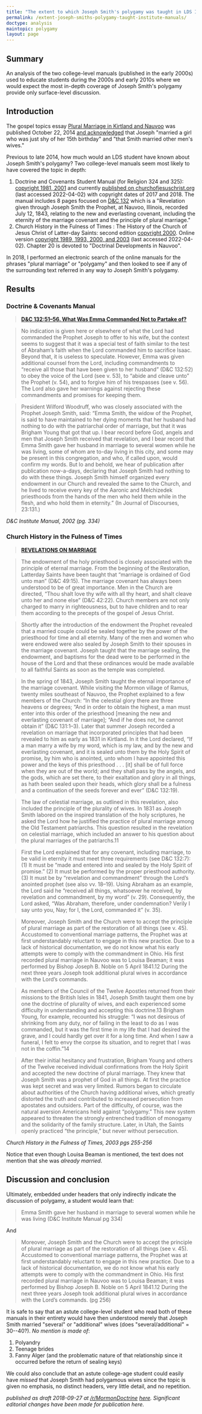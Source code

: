 ```yaml
---
title: "The extent to which Joseph Smith's polygamy was taught in LDS Institute Manuals"
permalink: /extent-joseph-smiths-polygamy-taught-institute-manuals/
doctype: analysis
maintopic: polygamy
layout: page
---
```


## Summary

An analysis of the two college-level manuals (published in the early 2000s) used
to educate students during the 2000s and early 2010s where we would expect the
most in-depth coverage of Joseph Smith's polygamy provide only surface-level
discussion.

## Introduction

The gospel topics essay [Plural Marriage in Kirtland and Nauvoo](https://www.churchofjesuschrist.org/study/manual/gospel-topics-essays/plural-marriage-in-kirtland-and-nauvoo?lang=eng) was published October 22, 2014 [and acknowledged](https://www.fox13now.com/2014/10/22/lds-church-issues-new-essays-on-polygamy-acknowledges-joseph-smith-married-teen-girl/) that Joseph "married a girl who was just shy of her 15th birthday" and "that Smith married other men's wives."

Previous to late 2014, how much would an LDS student have known about Joseph
Smith's polygamy? Two college-level manuals seem most likely to have covered
the topic in depth:

1. Doctrine and Covenants Student Manual (for Religion 324 and 325): [copyright 1981, 2001](https://www.churchofjesuschrist.org/bc/content/shared/content/english/pdf/language-materials/32493_eng.pdf?lang=eng) and currently [published on churchofjesuschrist.org](https://www.churchofjesuschrist.org/study/manual/doctrine-and-covenants-student-manual-2017/title-page?lang=eng) (last accessed 2022-04-02) with copyright dates of 2017 and 2018. The manual includes 8 pages focused on [D&C 132](https://www.churchofjesuschrist.org/study/scriptures/dc-testament/dc/132?lang=eng) which is a "Revelation given through Joseph Smith the Prophet, at Nauvoo, Illinois, recorded July 12, 1843, relating to the new and everlasting covenant, including the eternity of the marriage covenant and the principle of plural marriage."
2. Church History in the Fulness of Times : The History of the Church of Jesus Christ of Latter-day Saints: second edition [copyright 2000](https://archive.org/details/churchhistoryinf00chur/page/n3/mode/2up). Online version [copyright 1989, 1993, 2000, and 2003](https://www.churchofjesuschrist.org/manual/church-history-in-the-fulness-of-times/title-page?lang=eng) (last accessed 2022-04-02). Chapter 20 is devoted to "Doctrinal Developments in Nauvoo".

In 2018, I performed an electronic search of the online manuals for the
phrases "plural marriage" or "polygamy" and then looked to see if any of the
surrounding text referred in any way to Joseph Smith's polygamy.

## Results

### Doctrine & Covenants Manual

> **[D&C 132:51–56. What Was Emma Commanded Not to Partake of?](https://www.churchofjesuschrist.org/manual/doctrine-and-covenants-student-manual/section-132-marriage-an-eternal-covenant?lang=eng)**

> No indication is given here or elsewhere of what the Lord had commanded the
> Prophet Joseph to offer to his wife, but the context seems to suggest that
> it was a special test of faith similar to the test of Abraham’s faith when
> the Lord commanded him to sacrifice Isaac. Beyond that, it is useless to
> speculate. However, Emma was given additional counsel from the Lord,
> including commandments to “receive all those that have been given to her
> husband” (D&C 132:52) to obey the voice of the Lord (see v. 53), to “abide
> and cleave unto” the Prophet (v. 54), and to forgive him of his trespasses
> (see v. 56). The Lord also gave her warnings against rejecting these
> commandments and promises for keeping them.

> President Wilford Woodruff, who was closely associated with the Prophet
> Joseph Smith, said: “Emma Smith, the widow of the Prophet, is said to have
> maintained to her dying moments that her husband had nothing to do with the
> patriarchal order of marriage, but that it was Brigham Young that got that
> up. I bear record before God, angels and men that Joseph Smith received that
> revelation, and I bear record that Emma Smith gave her husband in marriage
> to several women while he was living, some of whom are to-day living in this
> city, and some may be present in this congregation, and who, if called upon,
> would confirm my words. But lo and behold, we hear of publication after
> publication now-a-days, declaring that Joseph Smith had nothing to do with
> these things. Joseph Smith himself organized every endowment in our Church
> and revealed the same to the Church, and he lived to receive every key of
> the Aaronic and Melchizedek priesthoods from the hands of the men who held
> them while in the flesh, and who hold them in eternity.” (In Journal of
> Discourses, 23:131.)

_D&C Institute Manual, 2002 (pg. 334)_ 

### Church History in the Fulness of Times

> **[REVELATIONS ON MARRIAGE](https://www.churchofjesuschrist.org/manual/church-history-in-the-fulness-of-times-student-manual/chapter-twenty?lang=eng)**

> The endowment of the holy priesthood is closely associated with the
> principle of eternal marriage. From the beginning of the Restoration,
> Latterday Saints have been taught that “marriage is ordained of God unto
> man” (D&C 49:15). The marriage covenant has always been understood to be of
> great importance. Men in the Church are directed, “Thou shalt love thy wife
> with all thy heart, and shalt cleave unto her and none else” (D&C 42:22).
> Church members are not only charged to marry in righteousness, but to have
> children and to rear them according to the precepts of the gospel of Jesus
> Christ.

> Shortly after the introduction of the endowment the Prophet revealed that a
> married couple could be sealed together by the power of the priesthood for
> time and all eternity. Many of the men and women who were endowed were also
> sealed by Joseph Smith to their spouses in the marriage covenant. Joseph
> taught that the marriage sealing, the endowment, and baptisms for the dead
> were to be performed in the house of the Lord and that these ordinances
> would be made available to all faithful Saints as soon as the temple was
> completed.

> In the spring of 1843, Joseph Smith taught the eternal importance of the
> marriage covenant. While visiting the Mormon village of Ramus, twenty miles
> southeast of Nauvoo, the Prophet explained to a few members of the Church:
> “In the celestial glory there are three heavens or degrees; “And in order to
> obtain the highest, a man must enter into this order of the priesthood
> [meaning the new and everlasting covenant of marriage]; “And if he does not,
> he cannot obtain it” (D&C 131:1–3). Later that summer Joseph recorded a
> revelation on marriage that incorporated principles that had been revealed
> to him as early as 1831 in Kirtland. In it the Lord declared, “If a man
> marry a wife by my word, which is my law, and by the new and everlasting
> covenant, and it is sealed unto them by the Holy Spirit of promise, by him
> who is anointed, unto whom I have appointed this power and the keys of this
> priesthood . . . [it] shall be of full force when they are out of the world;
> and they shall pass by the angels, and the gods, which are set there, to
> their exaltation and glory in all things, as hath been sealed upon their
> heads, which glory shall be a fulness and a continuation of the seeds
> forever and ever” (D&C 132:19).

> The law of celestial marriage, as outlined in this revelation, also included
> the principle of the plurality of wives. In 1831 as Joseph Smith labored on
> the inspired translation of the holy scriptures, he asked the Lord how he
> justified the practice of plural marriage among the Old Testament
> patriarchs. This question resulted in the revelation on celestial marriage,
> which included an answer to his question about the plural marriages of the
> patriarchs.11

> First the Lord explained that for any covenant, including marriage, to be
> valid in eternity it must meet three requirements (see D&C 132:7): (1) It
> must be “made and entered into and sealed by the Holy Spirit of promise.”
> (2) It must be performed by the proper priesthood authority. (3) It must be
> by “revelation and commandment” through the Lord’s anointed prophet (see
> also vv. 18–19). Using Abraham as an example, the Lord said he “received all
> things, whatsoever he received, by revelation and commandment, by my word”
> (v. 29). Consequently, the Lord asked, “Was Abraham, therefore, under
> condemnation? Verily I say unto you, Nay; for I, the Lord, commanded it” (v.
> 35).

> Moreover, Joseph Smith and the Church were to accept the principle of plural
> marriage as part of the restoration of all things (see v. 45). Accustomed to
> conventional marriage patterns, the Prophet was at first understandably
> reluctant to engage in this new practice. Due to a lack of historical
> documentation, we do not know what his early attempts were to comply with
> the commandment in Ohio. His first recorded plural marriage in Nauvoo was to
> Louisa Beaman; it was performed by Bishop Joseph B. Noble on 5 April 1841.12
> During the next three years Joseph took additional plural wives in
> accordance with the Lord’s commands.

> As members of the Council of the Twelve Apostles returned from their
> missions to the British Isles in 1841, Joseph Smith taught them one by one
> the doctrine of plurality of wives, and each experienced some difficulty in
> understanding and accepting this doctrine.13 Brigham Young, for example,
> recounted his struggle: “I was not desirous of shrinking from any duty, nor
> of failing in the least to do as I was commanded, but it was the first time
> in my life that I had desired the grave, and I could hardly get over it for
> a long time. And when I saw a funeral, I felt to envy the corpse its
> situation, and to regret that I was not in the coffin.”14

> After their initial hesitancy and frustration, Brigham Young and others of
> the Twelve received individual confirmations from the Holy Spirit and
> accepted the new doctrine of plural marriage. They knew that Joseph Smith
> was a prophet of God in all things. At first the practice was kept secret
> and was very limited. Rumors began to circulate about authorities of the
> Church having additional wives, which greatly distorted the truth and
> contributed to increased persecution from apostates and outsiders. Part of
> the difficulty, of course, was the natural aversion Americans held against
> “polygamy.” This new system appeared to threaten the strongly entrenched
> tradition of monogamy and the solidarity of the family structure. Later, in
> Utah, the Saints openly practiced “the principle,” but never without
> persecution.

_Church History in the Fulness of Times, 2003 pgs 255-256_

Notice that even though Louisa Beaman is mentioned, the text does not mention
that she was _already married_.

## Discussion and conclusion

Ultimately, embedded under headers that only indirectly indicate the
discussion of polygamy, a student would learn that:

> Emma Smith gave her husband in marriage to several women while he was living
> (D&C Institute Manual pg 334)

And

> Moreover, Joseph Smith and the Church were to accept the principle of plural
> marriage as part of the restoration of all things (see v. 45). Accustomed to
> conventional marriage patterns, the Prophet was at first understandably
> reluctant to engage in this new practice. Due to a lack of historical
> documentation, we do not know what his early attempts were to comply with
> the commandment in Ohio. His first recorded plural marriage in Nauvoo was to
> Louisa Beaman; it was performed by Bishop Joseph B. Noble on 5 April 1841.12
> During the next three years Joseph took additional plural wives in
> accordance with the Lord’s commands. (pg 256)

It is safe to say that an astute college-level student who read both of these
manuals in their entirety would have then understood merely that Joseph Smith
married "several" or "additional" wives (does "several/additional" = 30--40?).
_No mention is made of_:

1. Polyandry
2. Teenage brides
3. Fanny Alger (and the problematic nature of that relationship since it occurred before the return of sealing keys)

We could also conclude that an astute college-age student could easily have
_missed_ that Joseph Smith had polygamous wives since the topic is given no
emphasis, no distinct headers, very little detail, and no repetition.

*published as draft 2018-09-27 at [/r/MormonDoctrine](https://www.reddit.com/r/MormonDoctrine/) [here](https://www.reddit.com/r/MormonDoctrine/comments/9ava6z/the_two_institute_manuals_where_wed_expect_to_see/). Significant editorial changes have been made for publication here.*
